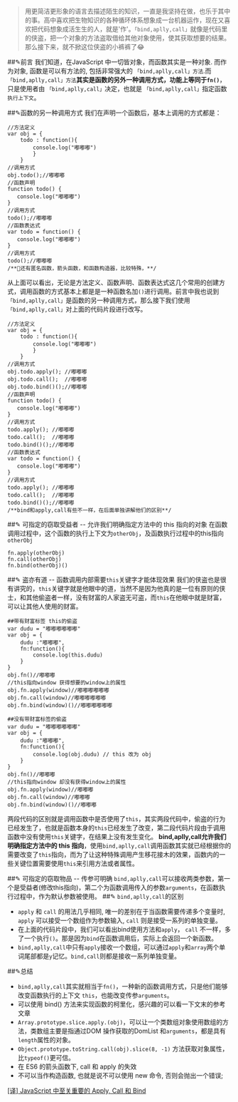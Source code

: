 >用更简洁更形象的语言去描述陌生的知识，一直是我坚持在做，也乐于其中的事。高中喜欢把生物知识的各种循环体系想象成一台机器运作，现在又喜欢把代码想象成活生生的人，就是'作'。```「bind,aplly,call」```就像是代码里的侠盗，把一个对象的方法盗取借给其他对象使用，使其获取想要的结果。那么接下来，就不掀这位侠盗的小裤裤了😂


##✎前言
我们知道，在JavaScript 中一切皆对象，而函数其实是一种对象. 而作为对象, 函数是可以有方法的, 包括非常强大的 ```「bind,aplly,call」方法```.而```「bind,aplly,call」方法```**其实是函数的另外一种调用方式，功能上等同于```fn()```**，只是使用者由 ```「bind,aplly,call」```决定，也就是 ```「bind,aplly,call」```指定函数```执行上下文```。

##✎函数的另一种调用方式
我们在声明一个函数后，基本上调用的方式都是：
```
//方法定义
var obj = {
    todo : function(){
        console.log("嘟嘟嘟")
        }
    }
//调用方式
obj.todo();//嘟嘟嘟
//函数声明
function todo() {
   console.log("嘟嘟嘟")
}
//调用方式
todo();//嘟嘟嘟
//函数表达式
var todo = function() {
   console.log("嘟嘟嘟")
}
//调用方式
todo();//嘟嘟嘟
/**还有匿名函数，箭头函数，和函数构造器，比较特殊，**/
```
从上面可以看出，无论是方法定义、函数声明、函数表达式这几个常用的创建方式，调用函数的方式基本上都是是一种函数名加`()`进行调用。前言中我也说到```「bind,aplly,call」```是函数的另一种调用方式，那么接下我们使用`「bind,aplly,call」`对上面的代码片段进行改写。
```
//方法定义
var obj = {
    todo : function(){
        console.log("嘟嘟嘟")
        }
    }
//调用方式
obj.todo.apply(); //嘟嘟嘟
obj.todo.call();  //嘟嘟嘟
obj.todo.bind()();//嘟嘟嘟
//函数声明
function todo() {
   console.log("嘟嘟嘟")
}
//调用方式
todo.apply(); //嘟嘟嘟
todo.call();  //嘟嘟嘟
todo.bind()();//嘟嘟嘟
//函数表达式
var todo = function() {
   console.log("嘟嘟嘟")
}
//调用方式
todo.apply(); //嘟嘟嘟
todo.call();  //嘟嘟嘟
todo.bind()();//嘟嘟嘟
/**bind和apply,call有些不一样，在后面单独讲解他们的区别**/
```
##✎ 可指定的窃取受益者 -- 允许我们明确指定方法中的 this 指向的对象
在函数调用过程中，这个函数的执行上下文为`otherObj`，及函数执行过程中的this指向`otherObj`
```
fn.apply(otherObj)
fn.call(otherObj)
fn.bind(otherObj)()
```
##✎ 盗亦有道 -- 函数调用内部需要`this`关键字才能体现效果
我们的侠盗也是很有讲究的，`this`关键字就是他眼中的道，当然不是因为他真的是一位有原则的侠士，和其他偷盗者一样，没有财富的人家盗无可盗，而`this`在他眼中就是财富，可以让其他人使用的财富。
```
##带有财富标签 this的偷盗
var dudu = "嘟嘟嘟嘟嘟嘟"
var obj = {
    dudu :"嘟嘟嘟",
    fn:function(){
        console.log(this.dudu)
    }
}
obj.fn()//嘟嘟嘟
//this指向window 获得想要的window上的属性
obj.fn.apply(window)//嘟嘟嘟嘟嘟嘟
obj.fn.call(window)//嘟嘟嘟嘟嘟嘟
obj.fn.bind(window)()//嘟嘟嘟嘟嘟嘟
```
```
##没有带财富标签的偷盗
var dudu = "嘟嘟嘟嘟嘟嘟"
var obj = {
    dudu :"嘟嘟嘟",
    fn:function(){
        console.log(obj.dudu) // this 改为 obj 
    }
}
obj.fn()//嘟嘟嘟
//this指向window 却没有获得window上的属性
obj.fn.apply(window)//嘟嘟嘟
obj.fn.call(window)//嘟嘟嘟
obj.fn.bind(window)()//嘟嘟嘟
```
两段代码的区别就是调用函数中是否使用了`this`，其实两段代码中，偷盗的行为已经发生了，也就是函数本身的`this`已经发生了改变，第二段代码片段由于调用函数中没有使用`this`关键字，在结果上没有发生变化。
**bind,aplly,call允许我们明确指定方法中的 this 指向**，使用`bind,aplly,call`调用函数其实就已经根据你的需要改变了`this`指向，而为了让这种特殊调用产生移花接木的效果，函数内的一些关键位置需要使用`this`来引用方法或者属性。

##✎ 可指定的窃取物品 -- 传参可明确
`bind,aplly,call`可以接收两类参数，第一个是受益者(修改this指向)，第二个为函数调用传入的参数`arguments`，在函数执行过程中，作为默认参数被使用。
##✎ `bind,aplly,call`的区别
  - `apply` 和 `call` 的用法几乎相同, 唯一的差别在于当函数需要传递多个变量时, `apply` 可以接受一个数组作为参数输入, `call` 则是接受一系列的单独变量。
  - 在上面的代码片段中，我们可以看出bind使用方法和`apply`， `call` 不一样，多了一个执行`()`。那是因为`bind`在函数调用后，实际上会返回一个新函数。
  - `bind,aplly,call`中只有`apply`接收一个数组，可以通过`apply`和`array`两个单词尾部都是`y`记忆。`bind,call`则都是接收一系列单独变量。


##✎总结
  - `bind,aplly,call`其实就相当于`fn()`，一种新的函数调用方式，只是他们能够改变函数执行的上下文 `this`，也能改变传参`arguments`。
  - 可以使用 bind() 方法来实现函数的柯里化，感兴趣的可以看一下文末的参考文章
  - `Array.prototype.slice.apply.(obj)`，可以让一个类数组对象使用数组的方法，类数组主要是指通过DOM 操作获取的DomList 和`arguments`，都是具有`length`属性的对象。
  - `Object.prototype.toString.call(obj).slice(8, -1)` 方法获取对象属性，比`typeof()`更可信。
  - 在 ES6 的箭头函数下, call 和 apply 的失效
  - 不可以当作构造函数, 也就是说不可以使用 new 命令, 否则会抛出一个错误;




[[译] JavaScript 中至关重要的 Apply, Call 和 Bind](https://hijiangtao.github.io/2017/05/07/Full-Usage-of-Apply-Call-and-Bind-in-JavaScript/)



